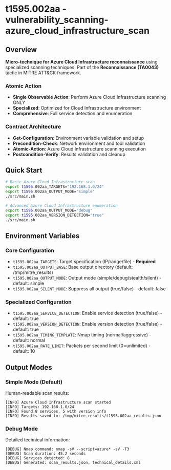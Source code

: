 # t1595.002aa - vulnerability_scanning-azure_cloud_infrastructure_scan

## Overview
**Micro-technique for Azure Cloud Infrastructure reconnaissance** using specialized scanning techniques. Part of the **Reconnaissance (TA0043)** tactic in MITRE ATT&CK framework.

### Atomic Action
- **Single Observable Action**: Perform Azure Cloud Infrastructure scanning ONLY
- **Specialized**: Optimized for Cloud Infrastructure environment
- **Comprehensive**: Full service detection and enumeration

### Contract Architecture
- **Get-Configuration**: Environment variable validation and setup
- **Precondition-Check**: Network environment and tool validation
- **Atomic-Action**: Azure Cloud Infrastructure scanning execution
- **Postcondition-Verify**: Results validation and cleanup

## Quick Start
```bash
# Basic Azure Cloud Infrastructure scan
export t1595.002aa_TARGETS="192.168.1.0/24"
export t1595.002aa_OUTPUT_MODE="simple"
./src/main.sh

# Advanced Azure Cloud Infrastructure enumeration
export t1595.002aa_OUTPUT_MODE="debug"
export t1595.002aa_VERSION_DETECTION="true"
./src/main.sh
```

## Environment Variables

### Core Configuration
- `t1595.002aa_TARGETS`: Target specification (IP/range/file) - **Required**
- `t1595.002aa_OUTPUT_BASE`: Base output directory (default: /tmp/mitre_results)
- `t1595.002aa_OUTPUT_MODE`: Output mode (simple/debug/stealth/silent) - default: simple
- `t1595.002aa_SILENT_MODE`: Suppress all output (true/false) - default: false

### Specialized Configuration
- `t1595.002aa_SERVICE_DETECTION`: Enable service detection (true/false) - default: true
- `t1595.002aa_VERSION_DETECTION`: Enable version detection (true/false) - default: true
- `t1595.002aa_TIMING_TEMPLATE`: Nmap timing (normal/aggressive) - default: normal
- `t1595.002aa_RATE_LIMIT`: Packets per second limit (0=unlimited) - default: 10

## Output Modes

### Simple Mode (Default)
Human-readable scan results:
```
[INFO] Azure Cloud Infrastructure scan started
[INFO] Targets: 192.168.1.0/24
[INFO] Found 8 services, 5 with version info
[INFO] Results saved to: /tmp/mitre_results/t1595.002aa_results.json
```

### Debug Mode
Detailed technical information:
```
[DEBUG] Nmap command: nmap -sV --script=azure* -sV -T3
[DEBUG] Scan duration: 45.2 seconds
[DEBUG] Services detected: 8
[DEBUG] Generated: scan_results.json, technical_details.xml
```

